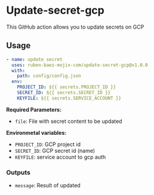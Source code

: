 # Update-secret-gcp

This GitHub action allows you to update secrets on GCP

## Usage

```yml
- name: update secret
  uses: ruben-baez-mojix-com/update-secret-gcp@v1.0.0
  with:
    path: config/config.json
  env:
    PROJECT_ID: ${{ secrets.PROJECT_ID }}
    SECRET_ID: ${{ secrets.SECRET_ID }}
    KEYFILE: ${{ secrets.SERVICE_ACCOUNT }}
```

**Required Parameters:**

- `file`: File with secret content to be updated

**Environmetal variables:**

- `PROJECT_ID`: GCP project id
- `SECRET_ID`: GCP secret id (name)
- `KEYFILE`: service account to gcp auth

### Outputs

- `message`: Result of updated
